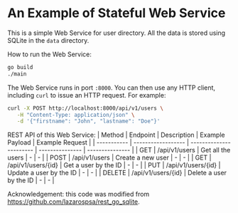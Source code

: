 # An Example of Stateful Web Service

This is a simple Web Service for user directory. All the data is stored
using SQLite in the `data` directory.

How to run the Web Service:
```bash
go build
./main
```

The Web Service runs in port `:8000`. You can then use any HTTP client, 
including `curl` to issue an HTTP request. For example:
```bash
curl -X POST http://localhost:8000/api/v1/users \
   -H "Content-Type: application/json" \
   -d '{"firstname": "John", "lastname": "Doe"}'
```

REST API of this Web Service:
| Method      | Endpoint           | Description             | Example Payload | Example Request |
| ----------- | ------------------ | ----------------------- | --------------- | --------------- |
| GET         | /api/v1/users      | Get all the users       | -               | -               |
| POST        | /api/v1/users      | Create a new user       | -               | -               |
| GET         | /api/v1/users/{id} | Get a user by the ID    | -               | -               |
| PUT         | /api/v1/users/{id} | Update a user by the ID | -               | -               |
| DELETE      | /api/v1/users/{id} | Delete a user by the ID | -               | -               |

Acknowledgement: this code was modified from https://github.com/lazarospsa/rest_go_sqlite.